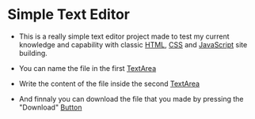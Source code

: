# Simple Text Editor

- This is a really simple text editor project made to test my current knowledge and capability with classic [HTML](https://en.wikipedia.org/wiki/HTML), [CSS](https://en.wikipedia.org/wiki/CSS) and [JavaScript](https://en.wikipedia.org/wiki/JavaScript) site building.

- You can name the file in the first [TextArea](https://www.w3schools.com/tags/tag_textarea.asp)
- Write the content of the file inside the second [TextArea](https://www.w3schools.com/tags/tag_textarea.asp)
- And finnaly you can download the file that you made by pressing the "Download" [Button](https://www.w3schools.com/tags/tag_button.asp)